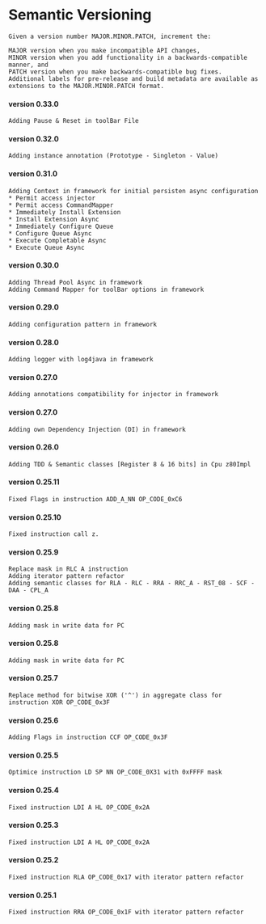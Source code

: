 Semantic Versioning
=========

```
Given a version number MAJOR.MINOR.PATCH, increment the:

MAJOR version when you make incompatible API changes,
MINOR version when you add functionality in a backwards-compatible manner, and
PATCH version when you make backwards-compatible bug fixes.
Additional labels for pre-release and build metadata are available as extensions to the MAJOR.MINOR.PATCH format.
```

#### version 0.33.0
```
Adding Pause & Reset in toolBar File
```

#### version 0.32.0
```
Adding instance annotation (Prototype - Singleton - Value)
```

#### version 0.31.0
```
Adding Context in framework for initial persisten async configuration
* Permit access injector
* Permit access CommandMapper
* Immediately Install Extension
* Install Extension Async
* Immediately Configure Queue
* Configure Queue Async
* Execute Completable Async
* Execute Queue Async
```

#### version 0.30.0
```
Adding Thread Pool Async in framework
Adding Command Mapper for toolBar options in framework
```

#### version 0.29.0
```
Adding configuration pattern in framework
```

#### version 0.28.0
```
Adding logger with log4java in framework
```

#### version 0.27.0
```
Adding annotations compatibility for injector in framework
```

#### version 0.27.0
```
Adding own Dependency Injection (DI) in framework
```

#### version 0.26.0
```
Adding TDD & Semantic classes [Register 8 & 16 bits] in Cpu z80Impl
```

#### version 0.25.11
```
Fixed Flags in instruction ADD_A_NN OP_CODE_0xC6
```

#### version 0.25.10
```
Fixed instruction call z.
```

#### version 0.25.9
```
Replace mask in RLC A instruction
Adding iterator pattern refactor
Adding semantic classes for RLA - RLC - RRA - RRC_A - RST_08 - SCF - DAA - CPL_A
```

#### version 0.25.8
```
Adding mask in write data for PC
```

#### version 0.25.8
```
Adding mask in write data for PC
```

#### version 0.25.7
```
Replace method for bitwise XOR ('^') in aggregate class for instruction XOR OP_CODE_0x3F
```

#### version 0.25.6
```
Adding Flags in instruction CCF OP_CODE_0x3F
```

#### version 0.25.5
```
Optimice instruction LD SP NN OP_CODE_0X31 with 0xFFFF mask
```

#### version 0.25.4
```
Fixed instruction LDI A HL OP_CODE_0x2A
```

#### version 0.25.3
```
Fixed instruction LDI A HL OP_CODE_0x2A
```

#### version 0.25.2
```
Fixed instruction RLA OP_CODE_0x17 with iterator pattern refactor
```

#### version 0.25.1
```
Fixed instruction RRA OP_CODE_0x1F with iterator pattern refactor
```
